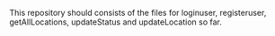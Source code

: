 This repository should consists of the files for loginuser, registeruser, getAllLocations, updateStatus and updateLocation so far.
